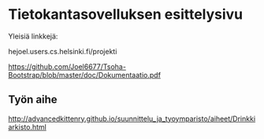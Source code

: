 # Tietokantasovelluksen esittelysivu

Yleisiä linkkejä:

hejoel.users.cs.helsinki.fi/projekti




https://github.com/Joel6677/Tsoha-Bootstrap/blob/master/doc/Dokumentaatio.pdf

## Työn aihe

http://advancedkittenry.github.io/suunnittelu_ja_tyoymparisto/aiheet/Drinkkiarkisto.html


